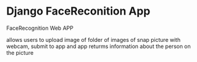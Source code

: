 # Django FaceReconition App

FaceRecognition Web APP

allows users to upload image of folder of images of snap picture with webcam, submit to app and app returms information about the person on the picture
